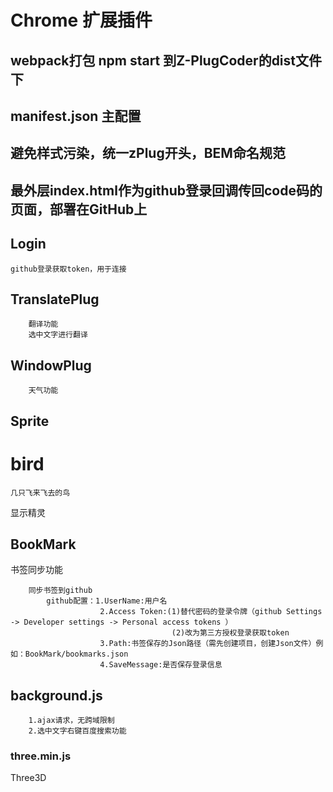 # Chrome 扩展插件
## webpack打包 npm start 到Z-PlugCoder的dist文件下
## manifest.json 主配置

## 避免样式污染，统一zPlug开头，BEM命名规范

## 最外层index.html作为github登录回调传回code码的页面，部署在GitHub上


## Login

    github登录获取token，用于连接


## TranslatePlug
```
    翻译功能
    选中文字进行翻译
```
## WindowPlug
```
    天气功能
```
## Sprite
 # bird
    几只飞来飞去的鸟
    
显示精灵
## BookMark
书签同步功能
```
    同步书签到github
        github配置：1.UserName:用户名
                    2.Access Token:(1)替代密码的登录令牌（github Settings -> Developer settings -> Personal access tokens ）
                                    (2)改为第三方授权登录获取token
                    3.Path:书签保存的Json路径（需先创建项目，创建Json文件）例如：BookMark/bookmarks.json
                    4.SaveMessage:是否保存登录信息
```

## background.js
```
    1.ajax请求，无跨域限制
    2.选中文字右键百度搜索功能
```
### three.min.js
Three3D
